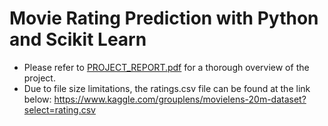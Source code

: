 # Movie Rating Prediction with Python and Scikit Learn
- Please refer to [PROJECT_REPORT.pdf](https://github.com/JamesTu-jtjt/Movie-Rating-Prediction-Project/blob/main/PROJECT_REPORT.pdf) for a thorough overview of the project. 
- Due to file size limitations, the ratings.csv file can be found at the link below:
https://www.kaggle.com/grouplens/movielens-20m-dataset?select=rating.csv
